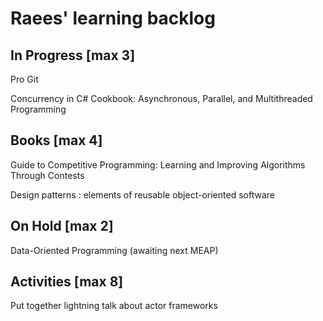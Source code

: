 # Raees' learning backlog

## In Progress [max 3]
Pro Git

Concurrency in C# Cookbook: Asynchronous, Parallel, and Multithreaded Programming

## Books [max 4]
Guide to Competitive Programming: Learning and Improving Algorithms Through Contests

Design patterns : elements of reusable object-oriented software

## On Hold [max 2]
Data-Oriented Programming (awaiting next MEAP)

## Activities [max 8]
Put together lightning talk about actor frameworks
